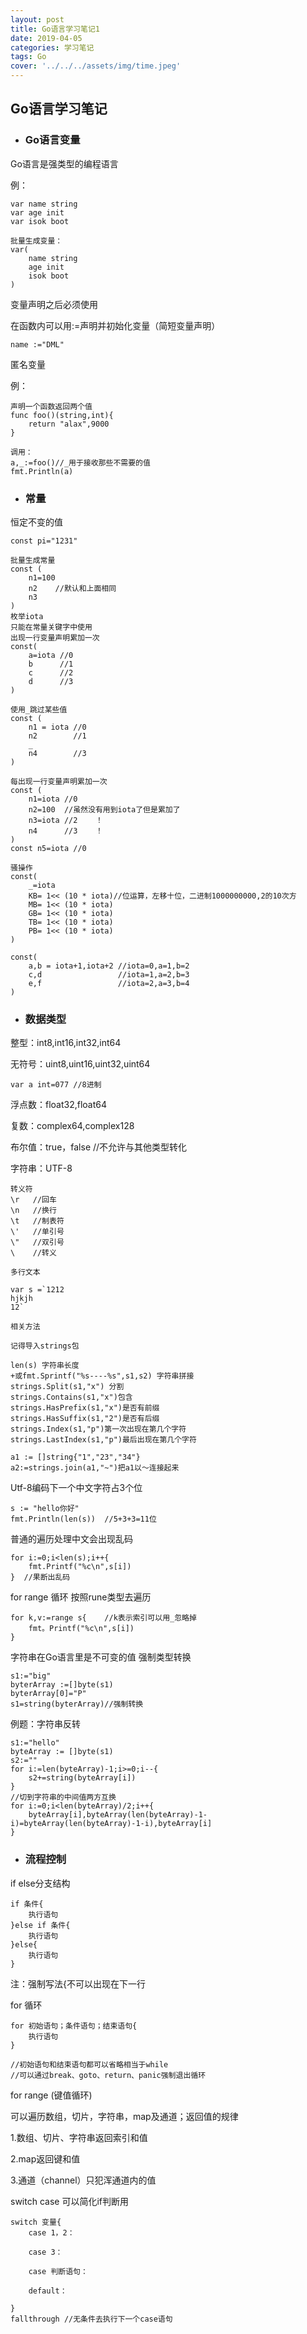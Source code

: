 ```yaml
---
layout: post
title: Go语言学习笔记1
date: 2019-04-05
categories: 学习笔记
tags: Go
cover: '../../../assets/img/time.jpeg'
---
```




## Go语言学习笔记

+ ### Go语言变量

Go语言是强类型的编程语言

例：
```
var name string
var age init
var isok boot

批量生成变量：
var(
    name string
    age init
    isok boot
)

```

变量声明之后必须使用

在函数内可以用:=声明并初始化变量（简短变量声明）
```
name :="DML"
```

匿名变量

例：
```
声明一个函数返回两个值
func foo()(string,int){
    return "alax",9000
}

调用：
a,_:=foo()//_用于接收那些不需要的值
fmt.Println(a)
```

+ ### 常量

恒定不变的值
```
const pi="1231"

批量生成常量
const (
    n1=100
    n2    //默认和上面相同
    n3
)
枚举iota
只能在常量关键字中使用
出现一行变量声明累加一次
const(
    a=iota //0
    b      //1
    c      //2
    d      //3
)

使用_跳过某些值
const (
    n1 = iota //0
    n2        //1
    _
    n4        //3
)

每出现一行变量声明累加一次
const (
    n1=iota //0
    n2=100  //虽然没有用到iota了但是累加了
    n3=iota //2    ！
    n4      //3    ！
)
const n5=iota //0

骚操作
const(
    _=iota
    KB= 1<< (10 * iota)//位运算，左移十位，二进制1000000000,2的10次方
    MB= 1<< (10 * iota)
    GB= 1<< (10 * iota)
    TB= 1<< (10 * iota)
    PB= 1<< (10 * iota)
)

const(
    a,b = iota+1,iota+2 //iota=0,a=1,b=2
    c,d                 //iota=1,a=2,b=3
    e,f                 //iota=2,a=3,b=4
)

```

+ ### 数据类型
  
整型：int8,int16,int32,int64

无符号：uint8,uint16,uint32,uint64
```
var a int=077 //8进制
```
浮点数：float32,float64

复数：complex64,complex128

布尔值：true，false //不允许与其他类型转化

字符串：UTF-8
```
转义符
\r   //回车
\n   //换行
\t   //制表符
\'   //单引号
\"   //双引号
\    //转义

多行文本

var s =`1212
hjkjh
12`

相关方法

记得导入strings包

len(s) 字符串长度
+或fmt.Sprintf("%s----%s",s1,s2) 字符串拼接
strings.Split(s1,"x") 分割
strings.Contains(s1,"x")包含
strings.HasPrefix(s1,"x")是否有前缀
strings.HasSuffix(s1,"2")是否有后缀
strings.Index(s1,"p")第一次出现在第几个字符
strings.LastIndex(s1,"p")最后出现在第几个字符

a1 := []string{"1","23","34"}
a2:=strings.join(a1,"~")把a1以～连接起来
```

Utf-8编码下一个中文字符占3个位
```
s := "hello你好"
fmt.Println(len(s))  //5+3+3=11位
```
普通的遍历处理中文会出现乱码

```
for i:=0;i<len(s);i++{
    fmt.Printf("%c\n",s[i])
}  //果断出乱码
```

for range 循环 按照rune类型去遍历
```
for k,v:=range s{    //k表示索引可以用_忽略掉
    fmt。Printf("%c\n",s[i])
}
```
字符串在Go语言里是不可变的值
强制类型转换
```
s1:="big"
byterArray :=[]byte(s1)
byterArray[0]="P"
s1=string(byterArray)//强制转换
```

例题：字符串反转

```
s1:="hello"
byteArray := []byte(s1)
s2:=""
for i:=len(byteArray)-1;i>=0;i--{
    s2+=string(byteArray[i])
}
//切到字符串的中间值两方互换
for i:=0;i<len(byteArray)/2;i++{
    byteArray[i],byteArray(len(byteArray)-1-i)=byteArray(len(byteArray)-1-i),byteArray[i]
}
```

+ ### 流程控制

if else分支结构

```
if 条件{
    执行语句
}else if 条件{
    执行语句
}else{
    执行语句
}
```
注：强制写法{不可以出现在下一行

for 循环

```
for 初始语句；条件语句；结束语句{
    执行语句
}

//初始语句和结束语句都可以省略相当于while
//可以通过break、goto、return、panic强制退出循环
```

for range (键值循环)

可以遍历数组，切片，字符串，map及通道；返回值的规律

1.数组、切片、字符串返回索引和值

2.map返回键和值

3.通道（channel）只犯浑通道内的值

switch case 可以简化if判断用 

```
switch 变量{
    case 1，2：

    case 3：

    case 判断语句：

    default：

}
fallthrough //无条件去执行下一个case语句
```


